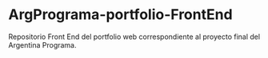 # ArgPrograma-portfolio-FrontEnd
Repositorio Front End del portfolio web correspondiente al proyecto final del Argentina Programa.
